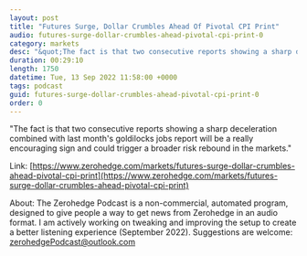 ```yaml
---
layout: post
title: "Futures Surge, Dollar Crumbles Ahead Of Pivotal CPI Print"
audio: futures-surge-dollar-crumbles-ahead-pivotal-cpi-print-0
category: markets
desc: "&quot;The fact is that two consecutive reports showing a sharp deceleration combined with last month's goldilocks jobs report will be a really encouraging sign and could trigger a broader risk rebound in the markets.&quot;"
duration: 00:29:10
length: 1750
datetime: Tue, 13 Sep 2022 11:58:00 +0000
tags: podcast
guid: futures-surge-dollar-crumbles-ahead-pivotal-cpi-print-0
order: 0
---
```

&quot;The fact is that two consecutive reports showing a sharp deceleration combined with last month's goldilocks jobs report will be a really encouraging sign and could trigger a broader risk rebound in the markets.&quot;

Link: [https://www.zerohedge.com/markets/futures-surge-dollar-crumbles-ahead-pivotal-cpi-print](https://www.zerohedge.com/markets/futures-surge-dollar-crumbles-ahead-pivotal-cpi-print)

About: The Zerohedge Podcast is a non-commercial, automated program, designed to give people a way to get news from Zerohedge in an audio format.  I am actively working on tweaking and improving the setup to create a better listening experience (September 2022).  Suggestions are welcome: [zerohedgePodcast@outlook.com](mailto:zerohedgePodcast@outlook.com)